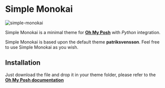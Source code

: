 # Simple Monokai

![simple-monokai](https://user-images.githubusercontent.com/30732244/139464584-a3d814c6-c019-4e83-9203-77113facd759.png)

Simple Monokai is a minimal theme for **[Oh My Posh](https://github.com/JanDeDobbeleer/oh-my-posh)** with *Python* integration.

Simple Monokai is based upon the default theme **patriksvensson**. Feel free to use Simple Monokai as you wish.

## Installation

Just download the file and drop it in your theme folder, please refer to the **[Oh My Posh documentation](https://ohmyposh.dev/docs/)**
